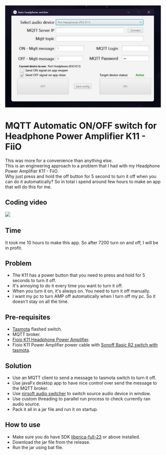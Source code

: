 ![app.png](readme/app.png)

# MQTT Automatic ON/OFF switch for Headphone Power Amplifier K11 - FiiO
This was more for a convenience than anything else.  
This is an engineering approach to a problem that I had with my Headphone Power Amplifier K11 - FiiO.  
Why just press and hold the off button for 5 second to turn it off when you can do it automatically?
So in total i spend around few hours to make an app that will do this for me.

## Coding video
[<img src="https://img.youtube.com/vi/1Z92DV6d4HA/maxresdefault.jpg" width="50%">](https://youtu.be/1Z92DV6d4HA)

## Time
It took me 10 hours to make this app.
So after 7200 turn on and off, I will be in profit.

## Problem
- The K11 has a power button that you need to press and hold for 5 seconds to turn it off.
- It's annoying to do it every time you want to turn it off.
- When you turn it on, it's always on. You need to turn it off manually.
- I want my pc to turn AMP off automatically when I turn off my pc. So it doesn't stay on all the time.

## Pre-requisites
- [Tasmota](https://tasmota.github.io/docs/) flashed switch.
- MQTT broker.
- [Fioio K11 Headphone Power Amplifier](https://www.fiio.com/k11).
- Fioio K11 Power Amplifier power cable with [Sonoff Basic R2 switch with tasmota](https://tasmota.github.io/docs/devices/Sonoff-Basic/#sonoff-basic-r1).

## Solution
- Use an MQTT client to send a message to tasmota switch to turn it off.
- Use javaFx desktop app to have nice control over send the message to the MQTT broker.
- Use [nirsoft audio switcher](https://www.nirsoft.net/utils/sound_volume_command_line.html) to switch source audio device in window.
- Use custom threading to parallel run process to check currently ran audio source.
- Pack it all in a jar file and run it on startup.

## How to use
- Make sure you do have SDK [liberica-full-23](https://bell-sw.com/pages/downloads/#jdk-23) or above installed.
- Download the jar file from the release.
- Run the jar using bat file.